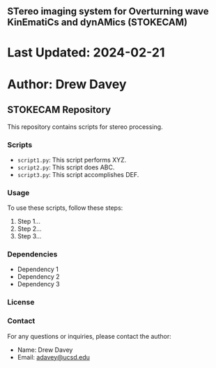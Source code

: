## STereo imaging system for Overturning wave KinEmatiCs and dynAMics (STOKECAM)
# Last Updated: 2024-02-21
# Author: Drew Davey

## STOKECAM Repository

This repository contains scripts for stereo processing.

### Scripts

- `script1.py`: This script performs XYZ.
- `script2.py`: This script does ABC.
- `script3.py`: This script accomplishes DEF.

### Usage

To use these scripts, follow these steps:

1. Step 1...
2. Step 2...
3. Step 3...

### Dependencies

- Dependency 1
- Dependency 2
- Dependency 3

### License


### Contact

For any questions or inquiries, please contact the author:

- Name: Drew Davey
- Email: adavey@ucsd.edu
